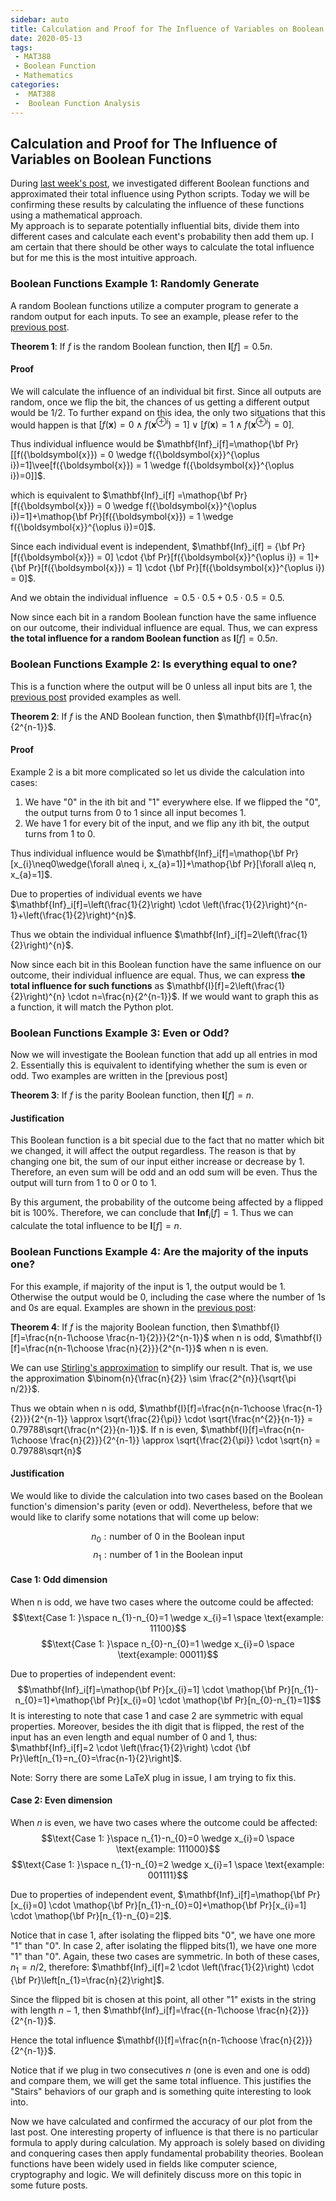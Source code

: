 ```yaml
---
sidebar: auto
title: Calculation and Proof for The Influence of Variables on Boolean Functions
date: 2020-05-13
tags:
 - MAT388
 - Boolean Function
 - Mathematics
categories:
 -  MAT388
 -  Boolean Function Analysis
---
```


## Calculation and Proof for The Influence of Variables on Boolean Functions

During [last week's post](https://404briannotfound.tech/views/MAT388/2020/post1.html#what-is-a-boolean-function), we investigated different Boolean functions and approximated their total influence using Python scripts. Today we will be confirming these results by calculating the influence of these functions using a mathematical approach.\
My approach is to separate potentially influential bits, divide them into different cases and calculate each event's probability then add them up. I am certain that there should be other ways to calculate the total influence but for me this is the most intuitive approach.

### Boolean Functions Example 1: Randomly Generate

A random Boolean functions utilize a computer program to generate a random output for each inputs. To see an example, please refer to the [previous post](https://404briannotfound.tech/views/MAT388/2020/post1.html#boolean-functions-example-1-randomly-generate).

**Theorem 1**: If $f$ is the random Boolean function, then $\mathbf{I}[f]=0.5n$.

#### Proof

We will calculate the influence of an individual bit first. Since all outputs are random, once we flip the bit, the chances of us getting a different output would be $1/2$. To further expand on this idea, the only two situations that this would happen is that $[f({\boldsymbol{x}}) = 0 \wedge f({\boldsymbol{x}}^{\oplus i})=1]\vee[f({\boldsymbol{x}}) = 1 \wedge f({\boldsymbol{x}}^{\oplus i})=0]$. 

Thus individual influence would be $\mathbf{Inf}_i[f]=\mathop{\bf Pr}[[f({\boldsymbol{x}}) = 0 \wedge f({\boldsymbol{x}}^{\oplus i})=1]\vee[f({\boldsymbol{x}}) = 1 \wedge f({\boldsymbol{x}}^{\oplus i})=0]]$.

which is equivalent to $\mathbf{Inf}_i[f] =\mathop{\bf Pr}[f({\boldsymbol{x}}) = 0 \wedge f({\boldsymbol{x}}^{\oplus i})=1]+\mathop{\bf Pr}[f({\boldsymbol{x}}) = 1 \wedge f({\boldsymbol{x}}^{\oplus i})=0]$.

Since each individual event is independent, $\mathbf{Inf}_i[f] = {\bf Pr}[f({\boldsymbol{x}}) = 0] \cdot {\bf Pr}[f({\boldsymbol{x}}^{\oplus i}) = 1]+{\bf Pr}[f({\boldsymbol{x}}) = 1] \cdot {\bf Pr}[f({\boldsymbol{x}}^{\oplus i}) = 0]$.

And we obtain the individual influence $=0.5 \cdot 0.5 + 0.5 \cdot 0.5 = 0.5$.

Now since each bit in a random Boolean function have the same influence on our outcome, their individual influence are equal. Thus, we can express **the total influence for a random Boolean function** as $\mathbf{I}[f]=0.5n$.

### Boolean Functions Example 2: Is everything equal to one?
This is a function where the output will be 0 unless all input bits are 1, the [previous post](https://404briannotfound.tech/views/MAT388/2020/post1.html#boolean-functions-example-2-is-everything-equal-to-one) provided examples as well.

**Theorem 2**: If $f$ is the AND Boolean function, then $\mathbf{I}[f]=\frac{n}{2^{n-1}}$.


#### Proof
Example 2 is a bit more complicated so let us divide the calculation into cases:

1. We have "0" in the ith bit and "1" everywhere else. If we flipped the "0", the output turns from 0 to 1 since all input becomes 1.
2. We have 1 for every bit of the input, and we flip any ith bit, the output turns from 1 to 0.

Thus individual influence would be $\mathbf{Inf}_i[f]=\mathop{\bf Pr}[x_{i}\neq0\wedge(\forall a\neq i, x_{a}=1)]+\mathop{\bf Pr}[\forall a\leq n, x_{a}=1]$.

Due to properties of individual events we have $\mathbf{Inf}_i[f]=\left(\frac{1}{2}\right) \cdot \left(\frac{1}{2}\right)^{n-1}+\left(\frac{1}{2}\right)^{n}$.

Thus we obtain the individual influence $\mathbf{Inf}_i[f]=2\left(\frac{1}{2}\right)^{n}$.

Now since each bit in this Boolean function have the same influence on our outcome, their individual influence are equal. Thus, we can express **the total influence for such functions** as $\mathbf{I}[f]=2\left(\frac{1}{2}\right)^{n} \cdot n=\frac{n}{2^{n-1}}$.
If we would want to graph this as a function, it will match the Python plot.

### Boolean Functions Example 3: Even or Odd?
Now we will investigate the Boolean function that add up all entries in mod 2. Essentially this is equivalent to identifying whether the sum is even or odd. Two examples are written in the [previous post]

**Theorem 3**: If $f$ is the parity Boolean function, then $\mathbf{I}[f]=n$.

#### Justification
This Boolean function is a bit special due to the fact that no matter which bit we changed, it will affect the output regardless. The reason is that by changing one bit, the sum of our input either increase or decrease by 1. Therefore, an even sum will be odd and an odd sum will be even. Thus the output will turn from 1 to 0 or 0 to 1.

By this argument, the probability of the outcome being affected by a flipped bit is 100%. Therefore, we can conclude that $\mathbf{Inf}_i[f]=1$.
Thus we can calculate the total influence to be $\mathbf{I}[f]=n$.

### Boolean Functions Example 4: Are the majority of the inputs one?
For this example, if majority of the input is 1, the output would be 1. Otherwise the output would be 0, including the case where the number of 1s and 0s are equal. Examples are shown in the [previous post](https://404briannotfound.tech/views/MAT388/2020/post1.html#boolean-functions-example-4-are-the-majority-of-the-inputs-one):

**Theorem 4**: If $f$ is the majority Boolean function, then $\mathbf{I}[f]=\frac{n{n-1\choose \frac{n-1}{2}}}{2^{n-1}}$ when n is odd, $\mathbf{I}[f]=\frac{n{n-1\choose \frac{n}{2}}}{2^{n-1}}$ when n is even.

We can use [Stirling's approximation](https://en.wikipedia.org/wiki/Stirling%27s_approximation#Mentally_estimating_central_effect_in_the_binomial_distribution) to simplify our result. That is, we use the approximation $\binom{n}{\frac{n}{2}} \sim \frac{2^{n}}{\sqrt{\pi n/2}}$.

Thus we obtain when n is odd, $\mathbf{I}[f]=\frac{n{n-1\choose \frac{n-1}{2}}}{2^{n-1}} \approx \sqrt{\frac{2}{\pi}} \cdot \sqrt{\frac{n^{2}}{n-1}} = 0.79788\sqrt{\frac{n^{2}}{n-1}}$. If n is even, $\mathbf{I}[f]=\frac{n{n-1\choose \frac{n}{2}}}{2^{n-1}} \approx \sqrt{\frac{2}{\pi}} \cdot \sqrt{n} = 0.79788\sqrt{n}$
#### Justification
We would like to divide the calculation into two cases based on the Boolean function's dimension's parity (even or odd). Nevertheless, before that we would like to clarify some notations that will come up below:

$$n_{0}:\text{number of 0 in the Boolean input}$$
$$n_{1}:\text{number of 1 in the Boolean input}$$

#### Case 1: Odd dimension
When n is odd, we have two cases where the outcome could be affected:
$$\text{Case 1: }\space n_{1}-n_{0}=1 \wedge x_{i}=1 \space \text{example: 11100}$$
$$\text{Case 1: }\space n_{0}-n_{0}=1 \wedge x_{i}=0 \space \text{example: 00011}$$

Due to properties of independent event:
$$\mathbf{Inf}_i[f]=\mathop{\bf Pr}[x_{i}=1] \cdot \mathop{\bf Pr}[n_{1}-n_{0}=1]+\mathop{\bf Pr}[x_{i}=0] \cdot \mathop{\bf Pr}[n_{0}-n_{1}=1]$$
It is interesting to note that case 1 and case 2 are symmetric with equal properties. Moreover, besides the ith digit that is flipped, the rest of the input has an even length and equal number of 0 and 1, thus: $\mathbf{Inf}_i[f]=2 \cdot \left(\frac{1}{2}\right) \cdot {\bf Pr}\left[n_{1}=n_{0}=\frac{n-1}{2}\right]$.

Note: Sorry there are some LaTeX plug in issue, I am trying to fix this.

#### Case 2: Even dimension
When $n$ is even, we have two cases where the outcome could be affected:
$$\text{Case 1: }\space n_{1}-n_{0}=0 \wedge x_{i}=0 \space \text{example: 111000}$$
$$\text{Case 1: }\space n_{1}-n_{0}=2 \wedge x_{i}=1 \space \text{example: 001111}$$

Due to properties of independent event, $\mathbf{Inf}_i[f]=\mathop{\bf Pr}[x_{i}=0] \cdot \mathop{\bf Pr}[n_{1}-n_{0}=0]+\mathop{\bf Pr}[x_{i}=1] \cdot \mathop{\bf Pr}[n_{1}-n_{0}=2]$.

Notice that in case 1, after isolating the flipped bits "0", we have one more "1" than "0". In case 2, after isolating the flipped bits(1), we have one more "1" than "0". Again, these two cases are symmetric. In both of these cases, $n_{1} = n/2$, therefore: $\mathbf{Inf}_i[f]=2 \cdot \left(\frac{1}{2}\right) \cdot {\bf Pr}\left[n_{1}=\frac{n}{2}\right]$.

Since the flipped bit is chosen at this point, all other "1" exists in the string with length $n-1$, then $\mathbf{Inf}_i[f]=\frac{{n-1\choose \frac{n}{2}}}{2^{n-1}}$.

Hence the total influence $\mathbf{I}[f]=\frac{n{n-1\choose \frac{n}{2}}}{2^{n-1}}$.

Notice that if we plug in two consecutives $n$ (one is even and one is odd) and compare them, we will get the same total influence. This justifies the "Stairs" behaviors of our graph and is something quite interesting to look into.

Now we have calculated and confirmed the accuracy of our plot from the last post. One interesting property of influence is that there is no particular formula to apply during calculation. My approach is solely based on dividing and conquering cases then apply fundamental probability theories. Boolean functions have been widely used in fields like computer science, cryptography and logic. We will definitely discuss more on this topic in some future posts.